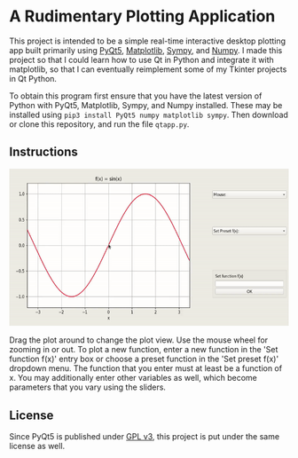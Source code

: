# A Rudimentary Plotting Application

This project is intended to be a simple real-time interactive desktop plotting app built primarily using [PyQt5](https://www.riverbankcomputing.com/software/pyqt/download5), [Matplotlib](https://matplotlib.org/), [Sympy](https://www.sympy.org/en/index.html), and [Numpy](https://numpy.org/).
I made this project so that I could learn how to use Qt in Python and integrate it with matplotlib, so that I can eventually reimplement some of my Tkinter projects in Qt Python.

To obtain this program first ensure that you have the latest version of Python with PyQt5, Matplotlib, Sympy, and Numpy installed. These may be installed using `pip3 install PyQt5 numpy matplotlib sympy`. Then download or clone this repository, and run the file `qtapp.py`.

## Instructions

<img src="https://raw.githubusercontent.com/marl0ny/slidy-plotty-graphy/master/demo.gif" />

Drag the plot around to change the plot view. Use the mouse wheel for zooming in or out. To plot a new function, enter a new function in the 'Set function f(x)' entry box or choose a preset function in the 'Set preset f(x)' dropdown menu. The function that you enter must at least be a function of x. You may additionally enter other variables as well, which become parameters that you vary using the sliders.

## License
Since PyQt5 is published under [GPL v3](https://www.gnu.org/licenses/gpl-3.0.en.html), this project is put under the same license as well.

